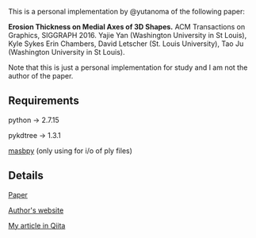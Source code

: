 This is a personal implementation by @yutanoma of the following paper:

**Erosion Thickness on Medial Axes of 3D Shapes.** ACM Transactions on Graphics, SIGGRAPH 2016. Yajie Yan (Washington University in St Louis), Kyle Sykes Erin Chambers, David Letscher (St. Louis University), Tao Ju (Washington University in St Louis).

Note that this is just a personal implementation for study and I am not the author of the paper.

## Requirements

python -> 2.7.15

pykdtree -> 1.3.1

[masbpy](https://github.com/tudelft3d/masbpy) (only using for i/o of ply files)

## Details

[Paper](https://dl.acm.org/doi/10.1145/2897824.2925938)

[Author's website](https://yajieyan.github.io/project/et/)

[My article in Qiita](https://qiita.com/yutanoma/items/e4d5bc22a7973a78e1e0)

